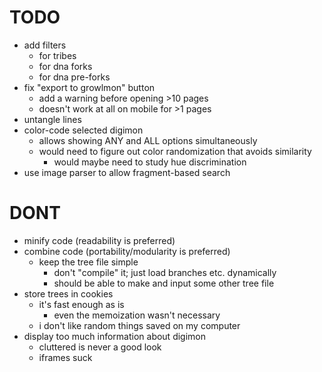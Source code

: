 # TODO
- add filters
  - for tribes
  - for dna forks
  - for dna pre-forks
- fix "export to growlmon" button
  - add a warning before opening >10 pages
  - doesn't work at all on mobile for >1 pages
- untangle lines
- color-code selected digimon
  - allows showing ANY and ALL options simultaneously
  - would need to figure out color randomization that avoids similarity
    - would maybe need to study hue discrimination
- use image parser to allow fragment-based search

# DONT
- minify code (readability is preferred)
- combine code (portability/modularity is preferred)
  - keep the tree file simple
    - don't "compile" it; just load branches etc. dynamically
    - should be able to make and input some other tree file
- store trees in cookies
  - it's fast enough as is
    - even the memoization wasn't necessary
  - i don't like random things saved on my computer
- display too much information about digimon
  - cluttered is never a good look
  - iframes suck
